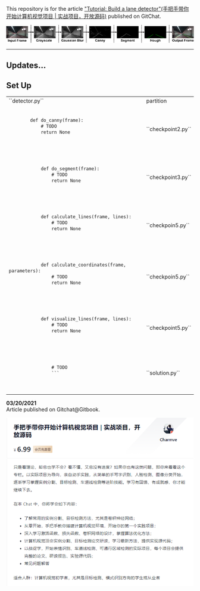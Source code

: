 This repository is for the article ["Tutorial: Build a lane detector"(手把手带你开始计算机视觉项目 | 实战项目，开放源码)](https://gitbook.cn/gitchat/activity/5fddbca4201c01667e62c3c4) published on GitChat.



<div align="center">
    <img src="lane_detection.png" alt="lane_detection pipeline">
</div>


---

## Updates...

## Set Up
<table>
    <tr>
        <td>
            ``detector.py``
        </td>
        <td>
            partition
        </td> 
    </tr>
    <tr>
        <td>
        <pre>
            <code>
        def do_canny(frame):
            # TODO
            return None
            </code>
        </pre>
        </td>
        <td>
            ``checkpoint2.py``
        </td>
    </tr>
    <tr>
        <td>
            <pre>
            <code>
            def do_segment(frame):
                # TODO
                return None
            </code>
            </pre>
        </td>
        <td>
            ``checkpoint3.py``
        </td>
    </tr>
     <tr>
        <td>
          <pre>
          <code>
            def calculate_lines(frame, lines):
                # TODO
                return None
          </code>
          </pre>
        </td>
        <td>
            ``checkpoin5.py``
        </td>
    </tr>
    <tr>
        <td>
            <pre>
            <code>
            def calculate_coordinates(frame, parameters):
                # TODO
                return None
            </code>
            </pre>
        </td>
        <td>
           ``checkpoin5.py``
        </td>
    </tr>
    <tr>
        <td>
            <pre>
            <code>
            def visualize_lines(frame, lines):
                # TODO
                return None
            </code>
            </pre>
        </td>
        <td>
            ``checkpoint5.py``
        </td>
    </tr>
    <tr>
        <td>
            <pre>
            <code>
                # TODO
                ```
            </code>
            </pre>
        </td>
        <td>
            ``solution.py``
        </td>
    </tr>
</table>


**03/20/2021**</br>
Article published on Gitchat@Gitbook.

<div align="center">
    <img src="profile.png" alt="gitchat profile">
</div>
